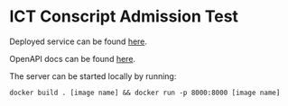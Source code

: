 # ICT Conscript Admission Test
Deployed service can be found [here](https://test-ictconscript-admission-syyj.onrender.com).

OpenAPI docs can be found [here](https://test-ictconscript-admission-syyj.onrender.com/docs).

The server can be started locally by running:
```
docker build . [image name] && docker run -p 8000:8000 [image name]
```